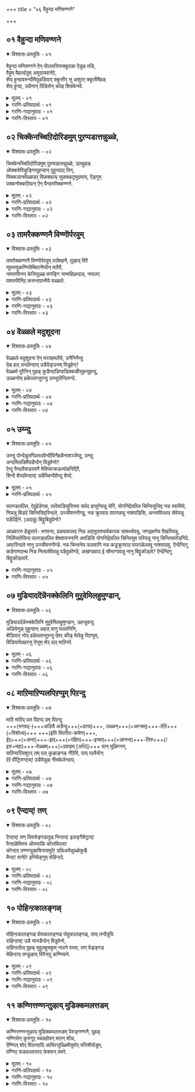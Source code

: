 +++
title = "०६ वैहुन्दा मणिवण्णने"

+++


## ०१ वैहुन्दा मणिवण्णने

<details open><summary>विश्वास-प्रस्तुतिः - ०१</summary>

वैहुन्दा मणिवण्णने ऎन् पॊल्लात्तिरुक्कूऱळा ऎन्नुळ् मन्नि,  
वैहुम् वैहल्दोऱुम् अमुदायवानेऱे,  
शॆय् हुन्दावरुन्दीमैयुन्नडियार् क्कुत्तीर् त्तु अशुरर् क्कूतीमैहळ्  
शॆय् हुन्दा, उन्नैनान् पिडित्तेन् कॊळ् शिक्कॆनवे.
</details>

<details><summary>मूलम् - ०१</summary>

वैहुन्दा मणिवण्णने ऎन् पॊल्लात्तिरुक्कूऱळा ऎन्नुळ् मन्नि,  
वैहुम् वैहल्दोऱुम् अमुदायवानेऱे,  
शॆय् हुन्दावरुन्दीमैयुन्नडियार् क्कुत्तीर् त्तु अशुरर् क्कूतीमैहळ्  
शॆय् हुन्दा, उन्नैनान् पिडित्तेन् कॊळ् शिक्कॆनवे.
</details>

<details><summary>गरणि-प्रतिपदार्थः - ०१</summary>

वैहुन्दा = वैकुण्ठपतिये, मणिवण्णने = इन्द्रनीलमणियन्तॆ प्रकाशिसुववने, ऎन् = नन्न \(ननगॆ अनुभविसलु योग्यवाद\), पॊल्ला = परिशुद्धवाद \(कॆडकु काणद\), तिरु कुऱळा = श्रीवामनवे, ऎन् उळ् = नन्न अन्तरङ्गदल्लि, वैहुम् = नॆलसिरुववने, वैहल् तोऱुम् = ऎल्ला क्षणगळल्लू, अमुदाय = अमृतस्वरूपनागिरुव, वान् एऱे = नित्यसूरिगळ ऒडॆयने, शॆय् = माडिद, कुन्दा = कुन्ददॆ इरुव, अरुतीमै = भरिसलसाध्यवाद पापगळन्नु \(महापापगळन्नु\) उन् अडियार् क्कु = निन्न पादसेवकरिगॆ \(भक्तरिगॆ\), तीर् त्तु = तीरिसि, \(होगिसि\), अशुरर् क्कु = असुररिगॆ \(आसुरीस्वभावदवरिगॆ\), तीमैहळ् = कॆडकुगळन्नु, शॆय् = माडुववने, कुन्दा = पवित्रने, उन्नै = निन्नन्नु, नान् = नानु,पिडित्तेन् = हिडिदिद्देनॆ, शिक्कॆनवे = भद्रवागिये,कॊळ् = स्वीकरिसु. 
</details>

<details><summary>गरणि-गद्यानुवादः - ०१</summary>

वैकुण्ठपतिये, इन्द्रनीलमणियन्तॆ प्रकाशिसुववने, नन्न \(नानुअनुभविसतक्क\) परिशुद्धनाद श्रीवामनने, नन्न अन्तरङ्गदल्लि नॆलसिरुववने. ऎल्ला कालदल्लू अमृतस्वरूपनागिरुववने नित्यसूरिगळ ऒडॆयने, निन्न भ्कतर भरिसलागद महापापगळन्नु तॊलगिसुववने, आसुरी प्रकृतियुळ्ळवरिगॆ कॆडकुगळन्नु माडुववने, पवित्रने, निन्नन्नु नानु दृढवागिये हिडिदिद्देनॆ, स्वीकरिसु. 
</details>

<details><summary>गरणि-विस्तारः - ०१</summary>

सृष्टियिन्द आचॆगॆ, शाश्वतवागि, इरतक्कद्दु परमपद – वैकुण्ठ ऎल्ल चेतनरू अन्तिमवागि सेरलेबेकॆम्ब गुरि अदु. आ परमपदक्कॆ ऒडॆयनागि, ऎन्दरॆ, अल्लि नॆलसिरुव नित्यसूरिगळ ऒडॆयनागि, अवर निर्वाहकनागिरुववनु भगवन्त.

दिव्यवागि, आकर्षकवागि, बॆळगतक्कद्दु इन्द्रनीलमणि. हागॆये, भगवन्तनू अत्याकर्षकवाद तेजस्सिनिन्द बॆळगुववनु. 

ऎल्ला विधदल्लू \(ऎन्दरॆ, काया, वाचा, कर्मणा\) परिशुद्धनागि, परिपूर्ण वर्चस्वियागि, वामनवटुवागि तोरिकॊण्डवनु भगवन्त. बलिचक्रवर्तिय औदार्यवन्नु परीक्षिसलु अवतरिसिदनष्टॆ. इल्लि आळ्वारर कार्पण्यवन्नुतिळिदिद्दू सह अवरन्नुद्धरिसलु बद्ध सिद्धनादवनु, भगवन्त.

ऎल्ला वस्तुगळ अन्तर्यामियागिरुव हागॆयॆ भगवन्तनु आळ्वारर अन्तरङ्गदल्लि, अवर आत्मन आत्मनागि, नॆलसिद्दानॆ. भगवन्तन सेवॆयल्लि तॊडगुवुदॆन्दरॆ, अतिमधुरवाद अमृतवन्नु सविदन्तॆये, आ अमृतसेवनॆयिन्द तृप्तिये इल्लवागुवुदरिन्द अवनन्नु “आरावमदु” ऎन्नुत्तारॆ. 

भगवन्तनन्नु आश्रयिसुव भक्तरु महापापिगळागिरबहुदु. भगवन्तनु अवर जन्मजन्मगळ पापराशियन्नू तॊलगिसि, अवरिगॆ अमरत्ववन्नुण्टुमाडुववनु. 

सज्जनरन्नु भगवन्तनु हेगॆ संरक्षिसुवनो हागॆये दुष्टप्रकृतियुळ्ळवरन्नु अवनु शिक्षिसुत्तानॆ. 

आळ्वाररु हेळुत्तारॆ- भगवन्त, नीनु वैकुण्ठपति, नित्यसूरिगळ निर्वाहक, पवित्र, परिशुद्ध. बलिचक्रवर्तिय कॊडुगैयन्नु श्रीवामननागि मॆच्चि, अवनन्नु उद्धरिसिदॆ. निन्नन्नाश्रयिसिदवरॆल्लरू ऎष्टे पापिगळागिद्दरू, ऎष्टे कृपणस्वभावदवरागिद्दरू, अवरन्नु बिडदॆ उद्धरिसुवॆ. दुष्टशिक्षण, शिष्टरक्षणवे निन्न कॆलसवल्लवे? नानु ऎल्ल बगॆयल्लू कृपण, कडुपापि. नानू निन्नन्नाश्रयिसिद्देनॆ. नन्न कैबिडदन्तॆ नन्नन्नुद्धरिसु.
</details>

## ०२ चिक्कॆनच्चिऱिदोरिडमुम् पुऱप्पडात्तन्नुळ्ळे,

<details open><summary>विश्वास-प्रस्तुतिः - ०२</summary>

चिक्कॆनच्चिऱिदोरिडमुम् पुऱप्पडात्तन्नुळ्ळे, उलहुहळ्  
ऒक्कवेविऴुङ्गिप्पुहन्दान् पुहुन्ददऱ् पिन्,  
मिक्कञानवॆळ्ळडर् विळक्काय् त्तुळक्कट्रमुदमाय्, ऎङ्गुम्  
पक्कनोक्कऱियान् ऎन् पैन्दामरैक्कण्णने.
</details>

<details><summary>मूलम् - ०२</summary>

चिक्कॆनच्चिऱिदोरिडमुम् पुऱप्पडात्तन्नुळ्ळे, उलहुहळ्  
ऒक्कवेविऴुङ्गिप्पुहन्दान् पुहुन्ददऱ् पिन्,  
मिक्कञानवॆळ्ळडर् विळक्काय् त्तुळक्कट्रमुदमाय्, ऎङ्गुम्  
पक्कनोक्कऱियान् ऎन् पैन्दामरैक्कण्णने.
</details>

<details><summary>गरणि-प्रतिपदार्थः - ०२</summary>

चिक्कॆन = भद्रवागि, शिऱिउ = अत्यल्पवाद, ओर् इडमुम् = ऒन्दु अवकाशवू, \(स्थळवू\), पुऱप्पडा = हॊरक्कॆ बरदन्तॆ \(हॊरबीळदन्तॆ\), तन् उळ्ळे = तन्न ऒळगे, उलहुहळ् = लोकगळन्नु, ऒक्कवे = ऒन्दे समनागि, विऴुङ्गि = नुङ्गिहाकि, पुहन्दान् = \(नन्नल्लि\) प्रवेशिसिदनु, पुहुन्ददऱ् पिन् = प्रवेशिसिद बळिक, मिक्क = बलु हॆच्चाद \(अतिशयवाद\), ञानम् =ज्ञानद प्रवाहद, शुडर् = तेजस्सिन, विळक्काय् = दीपवागि, \(ज्योतियागि, साधनवागि\), तुळक्कू = संशयवु, अट्र = इल्लदन्थ, अमुदम् आय् = अमृतवागि, ऎङ्गुम् = ऎल्लॆल्लियू, पक्कम् = मग्गुलन्नु, नोक्क = नोडुवुदन्नु \(तिरुगु नोटवन्नु\), अऱियान् = अरियनु, ऎन् = नन्न, पै = सॊबगिन, तामरै = तावरॆयन्तॆ, कण्णने = कण्णुळ्ळवने. 
</details>

<details><summary>गरणि-गद्यानुवादः - ०२</summary>

नन्न सॊबगिन तावरॆयन्तॆ कण्णुळ्ळवनु, अत्यल्पवाद अवकाशवू\(स्थळवू\) हॊरबीळद हागॆ ऎल्ला लोकगळन्नू ऒन्दे समनागि, भद्रवागि, नुङ्गि हाकि, नन्नल्लि प्रवेशिसिदनु. प्रवेशिसिद बळिक, बलु हॆच्चाद \(परिपूर्णवाद, अतिशयवाद\)ज्ञानद प्रवाहवाद तेजस्सिन दीपवागि \(साधनवागि\), सन्देहविल्लदन्थ अमृतवागि, ऎत्त कडॆयू तिरुगु नोटवन्नरियदन्तॆ इद्दानॆ.
</details>

<details><summary>गरणि-विस्तारः - ०२</summary>

आळ्वाररु हेळुत्तारॆ- सर्वेश्वरनाद भगवन्तनु तानु सृष्टिसिद लोकगळॆल्लवन्नू, अवुगळल्लि अडगिरुव ऎल्ल चेतनाचेतनवस्तुगळन्नू ऒट्टिगॆ नुङ्गिहाकि, तन्न हॊट्टॆयल्लि ऎल्लवू सुभद्रवागि अडकवागि इरुवन्तॆ इट्टुकॊण्डिद्दानॆ. महामहिमनाद अवनु, अनन्तर ननगॆ ऒलिदु, नन्न अन्तरङ्गवन्नु प्रवेशिसि, अल्लिये दृढवागि नॆलसिद्दानॆ. मत्तु तन्नन्नु चॆन्नागि अरितुकॊळ्ळुवन्थ बलु श्रेष्ठवाद ज्ञानप्रवाहवन्नु हरिसि बॆळगिसुवन्थ अतिशयवाद तेजस्सिन साधनवागि अल्लि बॆळगुत्तिद्दानॆ. अल्लदॆ, तन्नन्नु नानु ऎडॆबिडदॆ अनुभविसुवन्तॆ अमृतस्वरूपनू आगिद्दानॆ. नन्न हॊरतु ऎत्तलूतिरुगिनोडनु. नन्न मेलॆये तन्न कृपाकटाक्षवन्नु बीरुत्ता शाश्वतवागि अल्लि नॆलसिद्दानॆ. इडिय सृष्टियन्ने रक्षिसुव हॊणॆ हॊत्तिरुव भगवन्तनु अत्यल्पनाद नन्नन्नू रक्षिसुव भारवन्नु अष्टे आदरदिन्द हॊत्तिद्दानल्ल\! भगवन्तन कृपॆ नन्न मेलॆ ऎष्टु अपार\!
</details>

## ०३ तामरैक्कण्णनै विण्णॊर्परवुम्

<details open><summary>विश्वास-प्रस्तुतिः - ०३</summary>

तामरैक्कण्णनै विण्णॊर्परवुम् तलैमहनै, तुऴाय् विरै  
प्पूमरुवुकण्णियॆम्बिरानैप्पॊन् मलैयै,  
नामरुविनन् केत्तियुळ्ळ् वणङ्गि नाम्महिऴ्न्दाड, नावलर्  
पामरुविनिऱ् कत्तन्दपान्मैये वळ्ळले.
</details>

<details><summary>मूलम् - ०३</summary>

तामरैक्कण्णनै विण्णॊर्परवुम् तलैमहनै, तुऴाय् विरै  
प्पूमरुवुकण्णियॆम्बिरानैप्पॊन् मलैयै,  
नामरुविनन् केत्तियुळ्ळ् वणङ्गि नाम्महिऴ्न्दाड, नावलर्  
पामरुविनिऱ् कत्तन्दपान्मैये वळ्ळले.
</details>

<details><summary>गरणि-प्रतिपदार्थः - ०३</summary>

तामरै कण्णनै = तावरॆयन्तॆ कण्णुळ्ळवनन्नु, विण्णोर् = नित्यसूरिगळु, परवुम् = स्तुतिसुव, तलैमहनै = ऒडॆयनन्नु, तुऴाय् = तुलसिय, विरै = परिमळ तुम्बिद, पू मरुवु = हूवन्नु कूडिसिरुव, कण्णियै = हारवन्नु धरिसिरुवनन्नु, ऎम् पिरानै = नन्न स्वामियन्नु, पॊन् मलैयै = चिन्नद बॆट्टदन्थवनन्नु, ना मरुवि = नालगॆयल्लि इरिसिकॊण्डु \(सेरिसिकॊण्डु\), नन् हु = चॆन्नागि, एत्ति = स्तुतिसि; उळ्ळि = चिन्तिसि, वणङ्गि = नमस्करिसि, नाम्= नावु, महिऴ्न्दु = आनन्ददिन्द, आड = कुणिदाडलु, ना = नालगॆयल्लि, अलर् = अरळुव, पा =हाडु, मरुवि = स्थिरवागि, निऱ् क = निल्लुवन्तॆ, तन्द = उण्टुमाडिद, पान्मैये = सद्गुणवे, वल्लले = औदार्यवे\! \(अल्लवे\!\)
</details>

<details><summary>गरणि-गद्यानुवादः - ०३</summary>

तावरॆयन्तॆ कण्णुळ्ळवनन्नु, नित्यसूरिगळु स्तुतिसुव स्वामियन्नु, परिमळ तुम्बिद तुलसियन्नू हूवन्नू कूडिसिरुव हारवन्नु धरिसिरुववनन्नु, नन्न स्वामियन्नु, चिन्नद बॆट्टदन्थवनन्नु, नालगॆयल्लिरिसिकॊण्डु, चॆन्नागि स्तुतिसि चिन्तिसि, नमस्करिसि नावु आनन्ददिन्द कुणिदाडुत्तिरलु \(कुणिदाडलु\), नालगॆयल्लि अरळुव हाडु स्थिरवागि निल्लुवन्तॆ उण्टुमाडिद सद्गुणवे औदार्यवे अल्लवे\! 
</details>

<details><summary>गरणि-विस्तारः - ०३</summary>

आळ्वाररु हेळुत्तारॆ- अरळिद तावरॆय हूविनन्तॆ विशालवू आकर्षकवू आदकण्णुगळुळ्ळ दिव्यसुन्दर मूर्तियन्नु, नित्यसूरिगळ ऒडॆयनागि अवरिन्द ऎडॆबिडदॆ स्तुतिसल्पडुत्तिरुववनन्नु, परिमळभरितवाद तुलसियन्नू हूवन्नू हारवागि कूडिसि धरिसिरुववनन्नु, बॆलॆकट्टलागद चिन्नद बॆट्टदन्तॆ मासद प्रकाशदिन्द बॆळगुव दिव्यज्योतिस्वरूपनन्नु, नानु नन्ननालगॆयल्लि सेरिसिट्टुकॊण्डॆ. अवन नामगळन्नु हेळतॊडगिदॆ. अवन स्वरूपस्वभावगळन्नु कुरितु हॊगळतॊडगिदॆ. अवनन्नु कुरितु चिन्तिसतॊडगिदॆ. नन्नल्लि उक्किबरुव भावनॆगळिन्द अवनिगॆ ऎरगतॊडगिदॆ. नन्नल्लि आनन्द उम्मळिसतॊडगितु. नन्नन्नु उन्मत्तनन्नागि माडितु. अदु नन्नन्नु कुणिकुणिदाडुवन्तॆ माडितु. ई ऎल्ल चर्यॆगळिन्द ननगाद फलवेनु कण्डिरा? अल्पनू अज्ञानियू आद नन्नल्लि स्वामियु कृपॆदोरिदनु. आ स्वामिय सद्गुणगळन्नु हॊगळिहाडुवन्तॆयू, आनन्दवन्नु उक्किसुवन्तॆयू माडुवन्थ हाडुगळन्नु नन्ननालगॆयल्लि अरळिसि, अवु शाश्वतवागिरुवन्तॆयू, नानु अवन्न रचिसुवन्तॆ माडिदनु. इदल्लवे आ सर्वेश्वरन औदार्य\!
</details>

## ०४ वॆळ्ळले मदुशूदना

<details open><summary>विश्वास-प्रस्तुतिः - ०४</summary>

वॆळ्ळले मदुशूदना ऎन् मरतहमलैये, उनैनिनैन्दु  
ऎळ् हल् तन्दवॆन्दाय् उन्नैयॆङ्ञनम् विडुहेन्?   
वॆळ्ळमे पुरैनिन् पुहऴ् कुडैन्दाडिप्पाडिक्कळीत्तुहन्दुहन्दु,  
उळ्ळनोय् हळॆल्लान्तुरन्दु उय्न्दुपॊन्दिरुन्दे.
</details>

<details><summary>मूलम् - ०४</summary>

वॆळ्ळले मदुशूदना ऎन् मरतहमलैये, उनैनिनैन्दु  
ऎळ् हल् तन्दवॆन्दाय् उन्नैयॆङ्ञनम् विडुहेन्?   
वॆळ्ळमे पुरैनिन् पुहऴ् कुडैन्दाडिप्पाडिक्कळीत्तुहन्दुहन्दु,  
उळ्ळनोय् हळॆल्लान्तुरन्दु उय्न्दुपॊन्दिरुन्दे.
</details>

<details><summary>गरणि-प्रतिपदार्थः - ०४</summary>

वॆळ्ळले = उदारिये, मदुशूदना = मधुसूदनने, ऎन् = नन्न, मरतह मलैये = मरकतद बॆट्टवे, उनै = निन्नन्नु, निनैन्दु= नॆनॆदु \(चिन्तिसि\), ऎळ् हल् = \(अदरल्लिये\) मग्ननागुवुदन्नु, तन्द = उण्टुमाडिद, ऎन् ताय् =नन्न स्वामिये \(नन्न तायिये\), उन्नै = निन्नन्नु, ऎङ्ङनम् = हेगॆ, विडुहेन् = बिट्टिरलि, वॆळ्ळमे पुरै = कडलिन हागॆ इरुव, निन् = निन्न, पुहऴ् = कीर्तियन्नु\(ल्लि\), कुडैन्दु = मुळुगि, आडि पाडि = आटवाडि, \(हॊगळि\) हाडि, कळीत्तु = उन्मत्तनागि, उहन्दु उहन्दु = मितिमीरि आनन्दिसि, उळ्ळ = नन्नल्लिन, नोय् हळॆल्लाम् = दुःख, सङ्कटगळन्नॆल्ला, तुरन्दु = तॊरॆदु, उय्न्दु = उज्जीवनगॊण्डु, पोन्दु = तक्कवनागि, इरुन्देने = इरुवॆनल्ल\! 
</details>

<details><summary>गरणि-गद्यानुवादः - ०४</summary>

उदारिये, मधुसूदनने, नन्न मरकत \(रत्नद\) बॆट्टवे, निन्नन्नु कुरितु चिन्तिसुवुदरल्लिये मग्ननागुवुदन्नुउण्टुमाडिद नन्न तायिये, निन्नन्नु हेगॆ बिट्टिरलि? कडलिगॆ समानवाद निन्न कीर्तियल्लि मुळुगि, आटवाडि, हाडि, उन्मत्तनागि, मितिमीरि आनन्दिसि, नन्नल्लिन ऎल्ल दुःखसङ्कटगळन्नू तॊरॆदु, उज्जीवनगॊण्डु, तक्कवनागिरुवॆनल्ल\! 
</details>

<details><summary>गरणि-विस्तारः - ०४</summary>

हिन्दिन पाशुरदल्लि आळ्वाररु भगवन्तन औदार्यवन्नु कुरितु हॊगळिदरष्टॆ. भगवन्तनन्नु स्तुतिसि नुतिसुवुदर फलवागि अवरिगॆ अमितानन्दद अनुभववुण्टायितु. स्वामिय कल्याणगुणगळन्नु अवरु हॊगळि हाडुवुदक्कॆ अनुकूलवागुवन्तॆ मनस्सन्नु आळ्वाररल्लि हदगॊळिसि कॊट्टद्दे स्वामिय औदार्य\! ई विषयवन्ने कृतज्ञतॆयिन्द इल्लि स्मरिसुत्तारॆ. 

आळ्वाररु हेळुत्तारॆ- भगवन्त, निन्नन्नु कुरितु बगॆबगॆयागि चिन्तिसुवुदन्नु ननगॆ कलिसिकॊट्टवनु नीनु. निन्न विषयदल्लि ननगॆ तक्क ज्ञानवन्नित्तॆ. इदरिन्द नानु कडलिनष्टु अपारवाद निन्न सद्गुणगळन्नू अष्टॆ अपारवाद कीर्तियन्नू हॊगळि हाडुवन्तॆ आयितु. नीनित्तज्ञान, नन्न नालगॆयल्लि अरळि, निन्न गुणस्वभावगळन्नू, निन्नकीर्तियन्नू चॆन्नागि अनुभविसुवन्तॆ आयितु. निन्न कीर्तिय प्रवाहदल्लि नानु समृद्धियागि \(तृप्तियागि\) मुळुगि मिन्दॆ, चॆन्नागि आडि नलिदॆ. उन्मत्तनादॆ. उण्टाद मितिमीरिद आनन्ददिन्द नन्न इहजीवनद ऎल्ल बगॆय दुःखगळू सङ्कटगळू तॊलगिदवु. नन्नन्नु उज्जीवनगॊळिसि, निन्नॊडनॆ कलॆतुकॊण्डु, निन्न नित्यसेवॆयल्लि तॊडगुवुदक्कॆ तक्कवनन्नागि माडिरुव निनगॆ नन्न कृतज्ञतॆयन्नु याव बगॆयल्लि तोरिसलि?
</details>

## ०५ उय्न्दु

<details open><summary>विश्वास-प्रस्तुतिः - ०५</summary>

उय्न्दु पोन्दॆन्नुलप्पिलादवॆन्दीविनैहळैनाशञ्जॆय्दु, उनदु   
अन्दमिलडिमैयडैन्देन् विडुवेनो?   
ऐन्दु पैन्दलैयाडरवणै मेविप्पाऱ्कडल्योहनिद्दिरै,  
शिन्दै शॆय्दवॆन्दाय्\! उन्नैच्चिन्दैशॆय्दु शॆय्दे.
</details>

<details><summary>मूलम् - ०५</summary>

उय्न्दु पोन्दॆन्नुलप्पिलादवॆन्दीविनैहळैनाशञ्जॆय्दु, उनदु   
अन्दमिलडिमैयडैन्देन् विडुवेनो?   
ऐन्दु पैन्दलैयाडरवणै मेविप्पाऱ्कडल्योहनिद्दिरै,  
शिन्दै शॆय्दवॆन्दाय्\! उन्नैच्चिन्दैशॆय्दु शॆय्दे.
</details>

<details><summary>गरणि-प्रतिपदार्थः - ०५</summary>

उय्न्दु पोन्दु = उज्जीवनगॊण्डु, ऎन् = नन्न, उलप्पु इलाद = कॊनॆयिल्लद, वॆम्= क्रूरवाद, तीविनैहळै = पापगळन्नु, नाशं शॆय्दु = नाशपडिसि, उनदु= निन्न, अन्दम् इल् = अन्तविल्लद \(कॊनॆयिल्लद\), अडिमै = पादसेवॆयन्नु \(कैङ्कर्यवन्नु, सेवॆयन्नु\), अडैन्देन् = पडॆदिद्देनॆ, विडुवेनो = \(अदन्नु\) बिट्टुबिडुवॆने? विडुवेनो = \(अदन्नु\) बिट्टु बिडुवॆने? ऐन्दु पै तलै = ऐदु हॆडॆगळ तलॆगळन्नु,आडु = आडिसुत्तिरुव, अरवु = सर्पद, अणै = हासुगॆयन्नु, मेवि = सेरि, पाल् कडल् = हाल्गडलल्लि, योहनिद्दिरै = योगनिद्दॆयल्लि, शिन्दैशॆय्द = चिन्तिसुत्तिरुव, \(चिन्तिसुत्तिद्द\) ऎन्दाय् = नन्न स्वामिये उन्नै = निन्नन्नु, शिन्दैशॆय्दु शॆय्दे = निन्नन्नु बिडदॆ चिन्तिसिद्दरिन्दले. 

६. उन्नै = निन्नन्नु कुरितु, शिन्दै शॆय्दु शॆय्दु = चिन्तनॆयन्नु ऎडॆबिडदॆ माडि, उन् = निन्न, नॆडु = विस्तारवाद, मा = परमपवित्रवाद, मॊऴि = साहित्यवन्नु \(भाषॆयन्नु\), इशै = गानरूपदल्लि, पाडि = हाडि, आडि = नलिदाडि, ऎन् = नन्न, मुन्नै = बहुकालदिन्द कूडि बन्द, तीविनैहळ् = क्रूरवाद पापगळु मुऴुवेर् = बेरुसहितवागि, अरिन्दनन् = कित्तु होदवु, यान् = नानु, उन्नै = निन्नन्नु, शिन्दैयिनाल् = चिन्तनॆयल्लिये, इहऴ्न्द = अलक्षिसिद, इरणियन् = हिरण्यकशिपुविन, अहल् = विस्तारवाद, मार् वम् = ऎदॆयन्नु, कीण्ड = सीळिद, कोळ् = बलिष्ठनाद, अरिये = नरसिंहस्वरूपिये, ऎनक्के = ननगॆये, मुडियाददु = साध्यवागद्दु. ऎन् = एनिदॆ?
</details>

पाल्गडलल्लि, ऐदुहॆडॆगळ, तलॆयाडिसुत्तिरुव सर्पद हासुगॆयन्नु सेरि, योगनिद्दॆयल्लि चिन्तिसुत्तिद्द नन्न स्वामिये, निन्नन्नु बिडदॆ चिन्तिसिद्दरिन्दले, उज्जीवनगॊण्डु, नन्न क्रूरवाद पापगळन्नु नाशपडिसि, अन्त्यविल्लद सेवॆयन्नु पडॆदिद्देनॆ. \(अदन्नु\) बिट्टुबिडुवॆनो? 

आळ्वाररु हेळुत्तारॆ- भगवन्त, प्रळयकालद निन्न अद्भुताश्चर्यकारक सामर्थ्यवन्नू, जगद्रक्षणॆय वैखरियन्नू, निर्लिप्ततॆयिन्द पाल्गडलल्लि शेषशयननागि अवडिसि योगनिद्रॆयल्लि चिन्तिसुव परियन्नू नानु चिन्तिसतॊडगिदॆ. अष्टरिन्दले नानु उज्जीवनगॊण्डॆ. नन्न चिन्तनॆय फलवागि नन्न कडुक्रूरवाद पापगळॆल्लवू नाशवादवु. ऎन्दॆन्दिगू कडॆगाणदन्थ निन्न नित्यसेवॆयन्नु पडॆदुकॊण्डॆ, अखण्डवाद ई सौभाग्यवन्नु नानु बिट्टुकॊडले? ऎन्दॆन्दिगू बिट्टुकॊडलारॆ.

<details><summary>गरणि-गद्यानुवादः - ०५</summary>

निन्नन्नु कुरितु नानु ऎडॆबिडदॆ चिन्तनॆयन्नु माडि, निन्न विस्तारवाद परमपवित्रवाद साहित्यवन्नु गानरूपदल्लि हाडि, नलिदाडिद्दरिन्द, नन्न हिन्दण क्रूरपापगळॆल्लवू बेरुसहितवागि कित्तुहोदवु. निन्न चिन्तनॆयन्ने अलक्षिसिद हिरण्यकशिपुविन अगलवाद ऎदॆयन्नु सीळिद बलिष्ठनाद नरसिंहने, ननगॆ साध्यवागद्दु एनिदॆ? 
</details>

<details><summary>गरणि-विस्तारः - ०५</summary>

भगवच्चिन्तनॆय, अवन नामस्मरणॆय, अवन समस्तकल्याणगुण स्वभावगळ स्तुतिय फलवेनु ऎम्बुदन्नु इल्लि इन्नष्टु विशदीकरिसलागिदॆ. भगवन्तनन्नु कुरितु चिन्तिसदॆ, अदक्कॆ बदलागि भगवन्तनन्नु अनादरिसि, द्वेषिसि, दूषिसि कालकळॆयुववर गतियेनु ऎम्बुदन्नू इल्लि सूचिसलागिदॆ. अदु हिरण्यकशिपुविन निदर्शन. 

आळ्वाररु आळवागि भगवद्गुणानुभवमाडि, अवनन्नु कुरितु तिरुवाय् मॊऴियन्ने रचिसिदरु. आ ऒन्दु साविर पाशुरगळन्नू भगवत्प्रीतियागि हाडि नलिदरु. ई विषयवन्नू इल्लि सूचिसुत्तिद्दारॆ ऎन्नबहुदु. 

भगवन्तनन्नु ऎडॆबिडदॆ चिन्तिसुववन, स्वामिय गुणगानदल्लिये निरतनादवन जन्मजन्मान्तरगळ कडुपापगळॆल्लवू तॊडॆदु होगुवुवु. भगवत्सान्निद्ध्यवे लभिसुवुदु. चेतननु पडॆदुकॊळ्ळबहुदाद, इदक्किन्तलू हॆच्चिनदु बेरेनू इल्ल. 

आळ्वाररु हेळुत्तारॆ- स्वामी, निन्नन्नु कुरितु ऎडॆबिडदॆ चिन्तिसुत्ता बन्दॆ. निन्नन्नु कुरित अपारवाद साहित्यवन्नु पठिसि अरितुकॊण्डॆ. अवुगळन्नु गानरूपदल्लि हाडिदॆ. आनन्दपरवशनादॆ. उन्मत्तनागि कुणिदॆ. इदर फलवागि, जन्मजन्मगळिन्दलू नन्नन्नु बिडदॆ काडुत्तिद्द नन्न कडुक्रूर पातकगळॆल्लवू बेरुसहितकित्तुहोदवु. नानिन्नु पडॆदुकॊळ्ळबेकादद्देनिदॆ? निन्नन्ने नानु पडॆदुकॊण्डिद्देनॆ. निन्न दिव्यसन्निधिय सेवॆय भाग्यवे ननगॆ लभिसिदॆयल्ल\! ननगॆ बेरेनू बेड.
</details>

## ०७ मुडियाददॆन्नॆनक्केलिनि मुऱुवेमिलहुमुण्डान्,

<details open><summary>विश्वास-प्रस्तुतिः - ०६</summary>

मुडियाददॆन्नॆनक्केलिनि मुऱुवेमिलहुमुण्डान्, उहन्दुवन्दु  
अडियेनुळ् पुहुन्दान् अहल् वानु मल्लनिनि,  
शॆडियार् नोय् हळॆल्लान्तुरन्दु ऎमर् कीऴ् मेलॆऴु पिऱप्पुम्,  
विडियावॆन्नहरत्तु ऎन्ऱुम् शेर् दल् माऱिनरे.
</details>

<details><summary>मूलम् - ०६</summary>

मुडियाददॆन्नॆनक्केलिनि मुऱुवेमिलहुमुण्डान्, उहन्दुवन्दु  
अडियेनुळ् पुहुन्दान् अहल् वानु मल्लनिनि,  
शॆडियार् नोय् हळॆल्लान्तुरन्दु ऎमर् कीऴ् मेलॆऴु पिऱप्पुम्,  
विडियावॆन्नहरत्तु ऎन्ऱुम् शेर् दल् माऱिनरे.
</details>

<details><summary>गरणि-प्रतिपदार्थः - ०६</summary>

मुडियाददु = साध्यविल्लद्दु, ऎन् = एनिदॆ, ऎनक्कु = ननगॆ, एल् = बेडुवुदक्कॆ इनि = इन्नु, मुऴु एऴ् उलहुम् = पूर्तियागि एळु लोकगळन्नू, उण्डान् = उण्डवनु, उहन्दु = आशॆपट्टु, वन्दु = बन्दु, अडियेन् = दासनाद नन्न, उळ् = अन्तरङ्गवन्नु, पुनन्दान् = प्रवेशिसिद्दानॆ \(प्रवेशिसिदनु\), अहल् वानुम् अल्लन् इनि = इन्नु मेलॆ अल्लिन्द अगलुववनू अल्लदवनागिद्दानॆ, शॆडि आर् = पापगळु तुम्बिरुव, नोय् हळ् ऎल्लाम् = सङ्कटगळु ऎल्लवन्नू, तुरन्दु = तॊरॆदवरागि, ऎमर् = नम्मवरु, कीऴ् मेल् = हिन्दिन मत्तु मुन्दिन, ऎऴु पिऱप्पुम् = उज्जीवनगॊळ्ळतक्क एळेळु हुट्टन्नू, विडिया = कॊनॆगाणदन्थ, वॆम् नरहत्तु = क्रूरवाद नरकदल्लि, ऎन्ऱुम् = ऎन्दिगू, शेर् दल् = सेरुवुदन्नु, माऱिनरे = तप्पिसिकॊण्डरल्ल\! \(बदलायिसिकॊण्डरल्ल\!\) 
</details>

<details><summary>गरणि-गद्यानुवादः - ०६</summary>

ननगॆ साध्यविल्लद्दु एनिदॆ? इन्नु नानु बेडुवुदादरू एनिदॆ? एळु लोकगळन्नू पूर्तियागि उण्डवनु आशॆपट्टु बन्दु दासनाद नन्न \(पादसेवकनाद नन्न\) अन्तरङ्गवन्नु प्रवेशिसिद्दानॆ. \(अल्लिन्द\) इन्नु मेलॆ अगलुववनू अल्ल. तुम्बिरुव पापगळन्नू, दुःखसङ्कटगळन्नू ऎल्लवन्नू नम्मवरु हिन्दिन मत्तु मुन्दिन एळेळु जन्मगळन्नू, कॊनॆगाणदन्थ कडुक्रूरवाद नरकदल्लि सेरुवुदन्नु ऎन्दॆन्दिगू तप्पिसिकॊण्डरल्ल\!
</details>

<details><summary>गरणि-विस्तारः - ०६</summary>

“ननगॆ साध्यविल्लद्दु एनिदॆ?” – नानु भगवन्तनन्नु दृढवागि नम्बि, आश्रयिसिदॆ. अदर फलवागि नानु ऎल्ल बगॆयल्लू उज्जीवनगॊण्डॆ. जन्मजन्मान्तरगळिन्दलू नानु गळिसिकॊण्डु बन्दिद्द पापराशियॆल्लवू परिपूर्णवागि तॊडॆदुहोयितु. भगवन्तने ननगॆ ऒलिदनु. अवनु आशॆयिन्द बन्दु नन्न अन्तरङ्गवन्नु प्रवेशिसिदनु अल्लिये स्थिरवागि नॆलॆगॊण्डिद्दानॆ. इदन्नरितुकॊण्डिरुव ननगॆ साध्यविल्लदु, नन्न कैयल्लागद्दु, बेरॆ एनिदॆ? एनेनू इल्ल. भगवत्कृपॆयिन्द ननगॆ ऎल्लवू सुसूत्रवागि ऒदगि बरुत्तदॆ. 

“इन्नु नानु बेडुवुदादरू एनिदॆ?” – शाश्वतानन्दवन्नु तरुव यावुदन्नु पडॆदुकॊळ्ळुवुदक्कागि, मनुष्यनु तॊळलि तॊन्दरॆ पडबेको अदन्ने पडॆदुकॊण्ड बळिक, अवनु कोरुवुदादरू बेरॆ एनिदॆ? आळ्वारर विषयदल्लियादरॆ, अवरु ऎल्लवन्नू शाश्वतानन्दवन्नू – नीडुव भगवन्तनन्ने पडॆदुकॊण्डरु. “स्वामिये ननगॆ लभ्यवाद बळिक, नानु पडॆदुकॊळ्ळुवुदादरू एनिदॆ? बेरॆ एनन्नादरू बेडुवुदिदॆये?” ऎन्दु अवरु उद्गरिसुवुदु सहजवागिये इदॆ. 

आळ्वाररु हेळुत्तारॆ- भगवन्तनेनु सामान्यने? एळु लोकगळन्नू उण्डवनु. इडिय ब्रह्माण्डवन्ने तन्न हॊट्टॆयल्लिट्टुकॊण्डु मरुसृष्टियवरॆगॆ ऎल्लवन्नू संरक्षिसिदवनु. परमसमर्थनू सर्वरक्षकनू आद स्वामियु नन्नल्लि कृपॆमाडिदवनल्ल\! ताने आशॆपट्टु बन्दु नन्न अन्तरङ्गवन्नु प्रवेशिसिदनु\! अल्लिन्द इन्नु कदलि होगदन्तॆयू, नन्नन्नगलदन्तॆयू अल्लिये नॆलॆगॊण्डिद्दानॆ\! इदर परिणामवेनायितु कण्डिरा? नानु मात्रवल्ल- नन्न वंशवे उद्धारगॊण्डितु. नम्मॆल्लर एळेळु जन्मगळ पापराशियॆल्लवू सम्पूर्णवागि तॊडॆदुहोयितु. नम्म संसारद \(जनन-मरणवॆन्नुव\) दुःखसङ्कटगळॆल्लवू तॊलगिदवु. कडुक्रूरनरकद नरळिकॆ तप्पितु. ऎल्ल बगॆयल्लू नावु मुक्तरादॆवु. स्वामिय करुणॆयन्नू महोपकारवन्नू नानु मरॆयुवुदादरू हेगॆ? नानिन्नु बेडुवुदादरू एनिदॆ?
</details>

## ०८ माऱिमाऱिप्पलपिऱप्पुम् पिऱन्दु

<details open><summary>विश्वास-प्रस्तुतिः - ०७</summary>

माऱि माऱिप् पल पिऱप्प् उम् पिऱन्दु  
+++(भगवद्-)+++अडियै अडैन्दु+++(=प्राप्य)+++, उळ्ळन्+++(=आन्त्रम्)+++-तेऱि+++(=विशोध्य)+++ +++(इति विपरीत-क्रमेण)+++,  
ईऱ्+++(=अन्त)+++-इल्+++(=रहित)+++-इन्बत्+++(=आनन्द)+++-तिरु+++(/इरु=महा)+++-वॆळ्ळम्+++(=प्रवाहम् [अधि])+++ यान् मूऴ्गिनन्,  
पाऱिप्पाऱियशुरर् तम् पल् कुऴाङ्गळ् नीऱेवि, पाय् पऱवैयॊन्  
ऱेऱॆ वीट्रिरुन्दाय्\! उन्नैयॆन्नुळ् नीक्केलॆन्दाय्.
</details>

<details><summary>मूलम् - ०७</summary>

माऱिमाऱिप्पलपिऱप्पुम् पिऱन्दु अडियैयडैन्दुळ्ळम् तेऱि,  
ईऱिलिन् बत्तिरुवॆळ्ळम् यान् मूऴ् हिनन्,  
पाऱिप्पाऱियशुरर् तम् पल् कुऴाङ्गळ् नीऱेवि, पाय् पऱवैयॊन्  
ऱेऱॆ वीट्रिरुन्दाय्\! उन्नैयॆन्नुळ् नीक्केलॆन्दाय्.
</details>

<details><summary>गरणि-प्रतिपदार्थः - ०७</summary>

माऱिमाऱि = मेलिन्द मेलॆ बदलायिसुव, पल = हलवारु, पिऱप्पुम् = जन्मगळल्लि, पिऱन्दु = हुट्टि, अडियै = \(निन्न\) तिरुवडिगळन्नु, अडैन्दु = सेरि \(पडॆदु\), ऎन् उळ्ळम् = नन्न अन्तरङ्गवु, तेऱि = तिळिगॊण्डु, ईऱु इल् = कॊनॆयिल्लद, इन् बत्तु = आनन्दद, इरुवॆळ्ळम् = अपारवाद प्रवाहदल्लि \(कडलल्लि\), यान् = नानु, मूऴ् हिनन् = मुळुगिद्देनॆ, अशुरर् तम् = असुरर, पल् कुऴाङ्गळ् = अनेक कूटगळु, पाऱि पाऱि = सम्पूर्णवागि नाशगॊण्डु, नीऱु ऎऴि = धूळागि होगुवन्तॆ, पाय् = वेगवागि सञ्चरिसुव, पऱवै ऒन्ऱु = साटियिल्लद पक्षियन्नु, एऱि = हत्ति, वीट्रिरुन्दाय् = कुळितु शोभिसुववने, उन्नै = निन्नन्नु, ऎन्नुळ्= नन्निन्द \(नन्न अन्तरङ्गवन्नु\), नीक्केल् = नीगबेड \(तॊरॆदुहोगबेड\), ऎन् दाय् = नन्न तन्दॆये\! 
</details>

<details><summary>गरणि-गद्यानुवादः - ०७</summary>

मेलिन्द मेलॆ बदलायिसुव हलवारु जन्मगळल्लि हुट्टि, \(निन्न\) तिरुवडिगळन्नु पडॆदु \(सेरि\), नन्न अन्तरङ्गवु तिळिगॊण्डु, कॊनॆयिल्लद आनन्दद अपारवाद कडलल्लि \(प्रवाहदल्लि\) नानु मुळुगिद्देनॆ. असुरर अनेक कूटगळु सम्पूर्णवागि नाशगॊण्डु धूळागि होगुवन्तॆ वेगवागि सञ्चरिसुव साटियिल्लद पक्षियन्नेरि कुळितु शोभिसुववने, निन्नन्नु नन्न अन्तरङ्गदिन्द नीगिसबेड \(तॊरॆदुहोगबेड\), नन्न तन्दॆये\! 
</details>

<details><summary>गरणि-विस्तारः - ०७</summary>

आळ्वाररु हेळुत्तारॆ- भगवन्त, निन्नन्नु, निन्न कृपॆयन्नु कण्डुकॊळ्ळदवनागि, संसारसागरदल्लि बिद्दु तॊळलुत्ता, नाना जन्मगळ दुःखसङ्कटगळन्नु अनुभविसिदॆ. निन्नन्नु कुरितु ऎडॆबिडदॆ चिन्तिसि, स्तुतिसि, नुतिसिद्दर परिणामवागि निन्न कृपॆगॆ नानु पात्रनादॆ. निन्न तिरुवडिगळन्नु नानु पडॆदुकॊळ्ळुवन्तायितु. महामहिमनू परमसमर्थनू आद नीनु इष्टपट्टु नन्न अन्तरङ्गवन्नु प्रवेशिसिदॆ. नन्नल्लिये शाश्वतवागि नॆलसिदॆ ऎन्दु नन्न नम्बिकॆयुण्टायितु. इदरिन्द, नन्न मनस्सु तिळिगॊण्डितु. नन्न आनन्दक्कॆ मितिये इल्लदन्तागिदॆ. आनन्दसागरदल्लि नानु मुळुगिद्देनॆ. भगवन्त, नीनु निन्न भक्तरिगॆ प्रतिकूलरागिरुव दुष्टर, ऎन्दरॆ, असुरर कूटगळन्नॆल्लवन्नू निर्मूलगॊळिसुवुदक्कागि, गरुडवाहननागि सदा सिद्धनागिरुवॆयल्ल\! आदरॆ, नन्न तन्दॆयागि, नन्न अन्तरङ्गवन्नु तॊरॆदुहोगदन्तॆ नन्नल्लि करुणिसि, कापाडु.
</details>

## ०९ ऎन्दाय्\! तण्

<details open><summary>विश्वास-प्रस्तुतिः - ०८</summary>

ऎन्दाय्\! तण् तिरुवेङ्गडत्तुळ् निन्ऱाय्\! इलङ्गैशॆट्राय्\!  
पैन्दाळॆमिरुव ऒरुवाळि कोत्तविल्ला\!  
कॊन्दार् तण्णन्दुऴायिनायमुदे\! उन्निअयॆन्नुळ्ळेकुऴै  
मैन्दा\! वानेऱे\! इनियॆङ्गुम् पोहिन्ऱदे.
</details>

<details><summary>मूलम् - ०८</summary>

ऎन्दाय्\! तण् तिरुवेङ्गडत्तुळ् निन्ऱाय्\! इलङ्गैशॆट्राय्\!  
पैन्दाळॆमिरुव ऒरुवाळि कोत्तविल्ला\!  
कॊन्दार् तण्णन्दुऴायिनायमुदे\! उन्निअयॆन्नुळ्ळेकुऴै  
मैन्दा\! वानेऱे\! इनियॆङ्गुम् पोहिन्ऱदे.
</details>

<details><summary>गरणि-प्रतिपदार्थः - ०८</summary>

ऎन्दाय् = नन्न स्वामिये, तण् = तम्पाद, तिरुवेङ्गडत्तुळ् निन्ऱाय् = तिरुवेङ्कटाद्रियल्लि नॆलसिरुववने, इलङ्गैशॆट्राय् = लङ्कॆयन्नु नाशपडिसिदवने, मरामरम् = ताळॆयमरगळ, पै = हसितुम्बिद \(बलिष्ठवाद\), ताळ् एऴ् = एळु बुडगळन्नु, उरुव = पूर्णवागि, ऒरुवाळि = ऒन्दॆ अम्बन्नु, कोत्त = पोणिसिद, विल्ला = बिल्लुगारने, कॊन्दु आर् = गॊञ्चलुगळु तुम्बिरुव, तण् = तम्पाद, अम्= सॊबगिन, तुऴायिनाय् = तुलसियन्नुळ्ळवने \(तुलसिय हारवन्नुळ्ळवने\) अमुदे = अमृतसमानने, उन्नै = निन्नन्नु, ऎन् उळ्ळे = नन्न अन्तरङ्गदल्लि, कुऴैत्त = कलॆतुहोगिरुव, ऎम् मैन्दा = नम्मॊडॆयने, वान् = एऱे परमपदक्कॆ ऒडॆयने, इनि =इन्नु, ऎङ्गुम् = \(बेरॆ\) ऎल्लिगू, पोहिन्ऱदे = होगदिरुवुदे\! 
</details>

<details><summary>गरणि-गद्यानुवादः - ०८</summary>

नन्न स्वामिये, तम्पाद तिरुवॆङ्कटगिरियल्लि नॆलसिरुववने लङ्कॆयन्नु नाशपडिसिदवने, एळु ताळॆय मरगळ हसितुम्बिद बुडगळन्नु पूर्णवागि ऒन्दे अम्बन्नु पोणिसिद बिल्लुगारने गॊञ्चलुगळु तुम्बिरुव तम्पाद सॊबगिन तुलसिय हारवन्नुळ्ळवने, अमृतसमानने, नन्न अन्तरङ्गदल्लि कलॆतुहोगिरुव नम्मॊडॆयने, इन्नु बेरॆ ऎल्लिगू होगदिरुवुदे \(निन्न कॆलसवल्लवे?\) 
</details>

<details><summary>गरणि-विस्तारः - ०८</summary>

भूलोकवासिगळाद भक्तरु तम्म इहजीवनदल्लिये भगवन्तन पादसेवॆयन्नु मत्तु दर्शनलाभवन्नु पडॆदुकॊळ्ळुवुदक्कागि भगवन्तनु अर्चावतारियागि, दिव्यसुन्दरमूर्तियागि, भूलोकदल्लि नाना पवित्रक्षेत्रगळल्लि शाश्वतवागि नॆलॆगॊण्डिद्दानॆ ऎन्नुत्तारॆ. तिरुवॆङ्कटगिरि इदक्कॆ ऒन्दु निदर्शन.

भगवन्तनु दुष्टशिक्षण, शिष्टरक्षण माडुवुदक्कागि, भूभारवन्निळिसुवुदक्कागि, बेरॆबेरॆ विभवावतारगळन्नॆत्तिदनष्टॆ\! श्रीरामावतारवू अन्थाद्दॊन्दु. दुरहङ्कारियू, महाबलिष्ठनू आद रावणासुरनन्नू अवन राक्षसकुलवन्नू निर्नामगॊळिसुवुदक्कागि भगवन्तनु सामान्यमानवरूपियागि अवतरिसि, लङ्कॆयन्नु निर्नामगॊळिसिदनु. हागॆये, राक्षसकुलवन्ने निर्नामगॊळिसिदनु.

श्रीरामावतारद मत्तॊन्दु निदर्शनवॆन्दरॆ किष्किन्धॆयल्लि बॆळॆदिद्द एळु ताळॆय मरगळन्नु ऒन्दे अम्बिनिन्द भेदिसिद्दु. इदु श्रीरामन अप्रतिम बिल्लुगारिकॆयन्नु तोरिसुत्तदॆ. 

भगवन्तनिगॆ तम्पागि, सॊबगिनिन्द तुम्बि, गॊञ्चलुगॊञ्चलागि ऒत्तागि कट्टिरुव परिमळिसुव तुलसिय हार, ऎन्दरॆ, वनमालॆयन्नु धरिसुवुदु इष्टवन्तॆ\! अदु प्रकृतिरम्यवाद वनमालॆगागिये, तुलसिगागिये हेगो\! 

भगवन्तनन्नु आश्रयिसिदवरिगॆ अमरत्ववु तप्पदॆ दॊरॆयुवुदु. अमृतपान माडिद देवतॆगळिगॆ दॊरॆत हागॆ. 

आळ्वाररु हेळुत्तारॆ- नन्नॊडॆया, स्वामी, नन्न इहजन्मद सेवॆयन्नु स्वीकरिसुवुदक्कागि नीनु तम्पाद तिरुवॆङ्कटगिरियल्लि नॆलसि कृपॆमाडिद्दी. दिव्यसुन्दरमूर्तियागि वनमालॆयन्नु धरिसि शोभिसुत्ती. परमसमर्थनादरक्षकनागि, नन्न अन्तरङ्गदल्लि सेरि, अमरत्ववन्नु नीडुववनागिद्दी. इन्नु नीनु नन्न अन्तरङ्गदिन्द बेरॆ ऎल्लिगॆ होगुवुदक्कादीतु?
</details>

## १० पोहिन्ऱकालङ्गळ्

<details open><summary>विश्वास-प्रस्तुतिः - ०९</summary>

पोहिन्ऱकालङ्गळ् पोयकालङ्गळ् पोहुकालङ्गळ्, ताय् तन्दैयुयि  
राहिन्ऱाय्\! उन्नै नानडैन्देन् विडुवेनो,  
पाहिन्ऱतॊल् पुहऴ् मूवुलहुक्कुम् नादने परमा, तण् वेङ्ङ्गड  
मेहिन्ऱाय् तण्डुऴाय् विरैनाऱु कण्णियने.
</details>

<details><summary>मूलम् - ०९</summary>

पोहिन्ऱकालङ्गळ् पोयकालङ्गळ् पोहुकालङ्गळ्, ताय् तन्दैयुयि  
राहिन्ऱाय्\! उन्नै नानडैन्देन् विडुवेनो,  
पाहिन्ऱतॊल् पुहऴ् मूवुलहुक्कुम् नादने परमा, तण् वेङ्ङ्गड  
मेहिन्ऱाय् तण्डुऴाय् विरैनाऱु कण्णियने.
</details>

<details><summary>गरणि-प्रतिपदार्थः - ०९</summary>

पोहिन्ऱकालङ्गळ् = नडॆयुत्तिरुव कालगळल्लियू, पोय् कालङ्गळ् = कळॆदुहोद कालगळल्लियू, पोहुकालङ्गळ् = मुन्दॆ बरुव कालगळल्लियू, ताय् तन्दै उयिर् आहिन्ऱाय् = तायियू, तन्दॆयू, प्राणवू आगिरुववने, उन्नै = निन्नन्नु नान् = नानु, अडैन्देन् = शरणुहॊन्दिद्देनॆ, विडुवेनो = बिट्टुबिडुवॆने?, पाहिन्ऱ = हरडिरुव \(हाडुत्तिरुव\), तॊल् =पुरातन, पुहऴ् = कीर्तियुळ्ळवनागि, मू उलहुक्कूम् = मूरुलोकगळिगू, नादने = ऒडॆयने, परमा = सर्वोत्तमने, तण् वेङ्गडम् = तम्पाद तिरुवॆङ्कटगिरियल्लि, मेहिन्ऱाय् = नॆलसिरुववने, तण् तुऴाय् = तम्पाद तुलसिय, विरै = परिमळवन्नु, नाऱु = बीसुत्तिरुव, \(हरडुत्तिरुव\), कण्णियने = हारवन्नु धरिसिरुववने.
</details>

<details><summary>गरणि-गद्यानुवादः - ०९</summary>

हिन्दॆ, ईग, मुन्दॆ ऎम्ब मूरु कालगळल्लियू तायि, तन्दॆ मत्तु प्राणवे अगिरुववने, निन्नन्नु नानु शरणुहॊक्किद्देनॆ. निन्नन्नु बिट्टुबिडुवॆनो? पुरातनवागि हाडिहॊगळल्पडुव कीर्तियुळ्ळवनागि मूरु लोकगळिगू ऒडॆयनागिरुववने, सर्वोत्तमने, तम्पाद तिरुवॆङ्कटगिरियल्लि नॆलसिरुववने, परिमळवन्नु हरडुत्तिरुव तम्पाद तुलसिय हारवन्नु धरिसिरुववने. 
</details>

<details><summary>गरणि-विस्तारः - ०९</summary>

आळ्वाररु हेळुत्तारॆ- स्वामी, ऎल्ल कालगळल्लियूमूरु लोकगळ निर्वाहकनॆन्दू, सर्वोत्तमनॆन्दू, सर्वरक्षकनॆन्दू कीर्तिगॊण्डिरुवने, परिमळवन्नु हरडुत्तिरुव वनमालॆयिन्द अलङ्कृतनादवने, ननगॆ तन्दॆयू, तायियू, प्राणवू आगिरुववने, नानु निन्नन्नु शरणुहॊक्किद्देनॆ. निन्नन्नु ऎन्दॆन्दिगू बिट्टुकॊडुवुदिल्ल.
</details>

## ११ कण्णित्तण्णन्तुऴाय् मुडिक्कमलत्तडम्

<details open><summary>विश्वास-प्रस्तुतिः - १०</summary>

कण्णित्तण्णन्तुऴाय् मुडिक्कमलत्तडम् पॆरुङ्गण्णनै, पुहऴ्  
नण्णित्तॆन् कुरुगूर् च्चडहोपन् माऱन् शॊन्न,  
ऎण्णिल् शोर् विलन्दादि आयिरत्तुळ्ळिवैयुमोर् पत्तिशैयॊडुम्,  
पण्णिऱ् पाडवल्लारवर् केशवन् तमरे.
</details>

<details><summary>मूलम् - १०</summary>

कण्णित्तण्णन्तुऴाय् मुडिक्कमलत्तडम् पॆरुङ्गण्णनै, पुहऴ्  
नण्णित्तॆन् कुरुगूर् च्चडहोपन् माऱन् शॊन्न,  
ऎण्णिल् शोर् विलन्दादि आयिरत्तुळ्ळिवैयुमोर् पत्तिशैयॊडुम्,  
पण्णिऱ् पाडवल्लारवर् केशवन् तमरे.
</details>

<details><summary>गरणि-प्रतिपदार्थः - १०</summary>

कण्णि = हारद रूपदल्लिरुव, तण् = तम्पाद, अम् = अन्दवाद, तुऴाय् = तुलसिय, मुडि = किरीटवन्नुळ्ळ, कमलम् = कमलदन्तॆ, तडम् = विशालवाद, पॆरु = दॊड्ड, कण्णनै = कण्णुळ्ळवनन्नु, पुहळ् = कीर्तिय मूलक, नण्णि = आश्रयिसि, तॆन् कुरुगूर् शडहोपन् = सॊबगिन तिरुक्कूरुहूरिन शठगोपनॆम्ब, माऱन् = मारनु, शॊन्न = हेळिद, \(हाडिद\), ऎण्णिल् = चिन्तनॆयल्लि \(ऎणिकॆयल्लि\), शोर् वुल् = असड्डॆयिल्लद, अन्दादि = अन्तादिय, आयिरत्तुळ् = ऒन्दु साविरदल्लि, इवैयुम् = ओर् पत्तु = ई अपरूपवाद हत्तु पाशुरगळन्नु, इशैयॊडुम् = गान् \(राग\)दॊडनॆ, पण्णिल् = तक्कन्तॆ \(उत्तमरीतियल्लि\), पाडवल्लार् अवर् = हाडबल्लवरु, केशवन् तमरे = केशवन पादसेवकरे.
</details>

<details><summary>गरणि-गद्यानुवादः - १०</summary>

तम्पादि अन्दवागि दुण्डगॆ हारदन्तिरुव तुलसिय हारवन्नु किरीटवागि उळ्ळ, कमलदन्तॆ विशालवागि दॊड्डदागिरुव कण्णुगळुळ्ळवनन्नु कीर्तिसुवुदर मूलक आश्रयिसि, सॊबगिन तिरुक्कुरुहूरिन शठगोपनॆम्बमारनु हाडि हेळिद, चिन्तनॆयल्लि ऎणिकॆयल्लि असड्डॆयिल्लद अन्तादिय ऒन्दु साविर पाशुरगळल्लि अपरूपवाद ई हत्तन्नु रागवागि तक्कन्तॆ \(उत्तम रीतियल्लि\) हाडबल्लवरु केशवन पादसेवकरे आगुत्तारॆ. 
</details>

<details><summary>गरणि-विस्तारः - १०</summary>

इदु ई तिरुवाय् मॊऴिय कडॆय पाशुर. तम्पागि, हितकरवागि, सॊबगिनिन्द कूडि, परिमळिसुव तुलसिय दण्डॆयन्नु किरीटदल्लि मुडिदिरुववनू, कमलदन्तॆ विशालवाद आकर्षकसुन्दरवाद कण्णुगळुळ्ळवनू, ऎणॆयिल्लद असङ्क्यात कल्याणगुण परिपूर्णनू आगिरुववनु भगवन्त श्रीमन्नारायण. अवन गुणस्वभावगळन्नु कुरितु कीर्तिसिदवनू, आ मूलक अवन तिरुवडिगळन्नु आश्रयिसिदवनू, सॊबगिन तिरुक्कूरुहूरिन शठगोपनु. भगवद्गुण स्वभावगळन्नु ऎडॆबिडदन्तॆ अनुसन्धानमाडि, अन्तादिय रचनॆयन्नु अळवडिसिकॊण्डु, शठगोपनु ऒन्दु साविर पाशुरगळन्नु रचिसि भगवद्गुणगान माडिद्दानॆ. भगवच्चिन्तनॆगू, ऎणिकॆगू तक्कन्तॆ, श्रद्धापूर्णवागि रचिसिरुव अवुगळ पैकि ई हत्तु पाशुरगळु अपरूपवादवु. भगवन्तनन्नु अनन्यवागि आश्रयिसि भजिसुव भक्तनु अवन आश्रयवन्नु ऎन्दॆन्दिगू बिट्टुकॊडलार मत्तु अवन सेवॆयल्लिये जीवनवन्नु कळॆयुवनु ऎम्बुदे इल्लिन अपरूप विषय. 

ई हत्तु पाशुरगळन्नु चॆन्नागि कलितु, अरितुकॊण्डु तक्कन्तॆ रागवन्नु जोडिसिकॊण्डु, हाडि हर्षिसबल्लवरु भगवद्भक्तरॆ आगुत्तारॆ. भगवन्तनिगॆ प्रियरू आगुत्तारॆ. हीगिदॆ इदर फलश्रुति.
</details>
